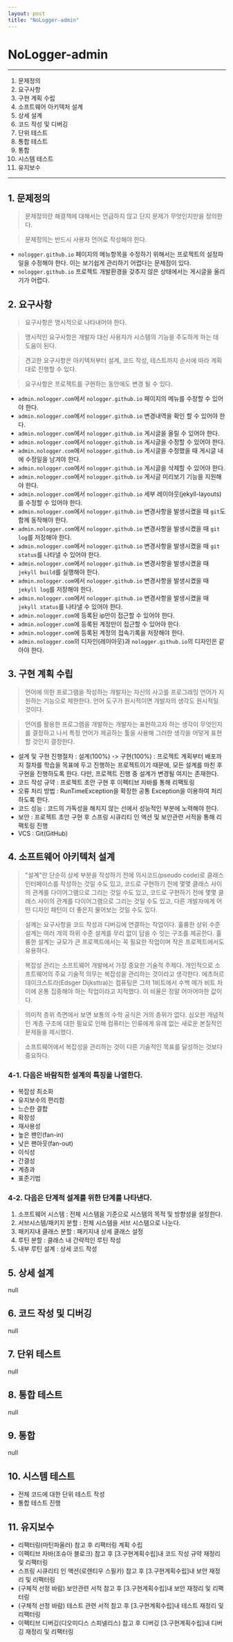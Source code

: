 ```yaml
---
layout: post
title: "NoLogger-admin"
---
```


# NoLogger-admin

* * *

1. 문제정의
2. 요구사항
3. 구현 계획 수립
4. 소프트웨어 아키텍처 설계
5. 상세 설계
6. 코드 작성 및 디버깅
7. 단위 테스트
8. 통합 테스트
9. 통합
10. 시스템 테스트
11. 유지보수

* * *

## 1. 문제정의

> 문제정의란 해결책에 대해서는 언급하지 않고 단지 문제가 무엇인지만을 정의한다.

> 문제정의는 반드시 사용자 언어로 작성해야 한다.

- `nologger.github.io` 페이지의 메뉴항목을 수정하기 위해서는 프로젝트의 설정파일을 수정해야 한다. 이는 보기쉽게 관리하기 어렵다는 문제점이 있다.
- `nologger.github.io` 프로젝트 개발환경을 갖추지 않은 상태에서는 게시글을 올리기가 어렵다.

## 2. 요구사항

> 요구사항은 명시적으로 나타내어야 한다.

> 명시적인 요구사항은 개발자 대신 사용자가 시스템의 기능을 주도하게 하는 데 도움이 된다.

> 견고한 요구사항은 아키텍처부터 설계, 코드 작성, 테스트까지 순서에 따라 계획대로 진행할 수 있다.

> 요구사항은 프로젝트를 구현하는 동안에도 변경 될 수 있다.

- `admin.nologger.com`에서 `nologger.github.io` 페이지의 메뉴를 수정할 수 있어야 한다.
- `admin.nologger.com`에서 `nologger.github.io` 변경내역을 확인 할 수 있어야 한다.
- `admin.nologger.com`에서 `nologger.github.io` 게시글을 올릴 수 있어야 한다.
- `admin.nologger.com`에서 `nologger.github.io` 게시글을 수정할 수 있어야 한다.
- `admin.nologger.com`에서 `nologger.github.io` 게시글을 수정했을 때 게시글 내에 수정일을 남겨야 한다.
- `admin.nologger.com`에서 `nologger.github.io` 게시글을 삭제할 수 있어야 한다.
- `admin.nologger.com`에서 `nologger.github.io` 게시글 미리보기 기능을 지원해야 한다.
- `admin.nologger.com`에서 `nologger.github.io` 세부 레이아웃(jekyll-layouts)를 수정할 수 있어야 한다.
- `admin.nologger.com`에서 `nologger.github.io` 변경사항을 발생시켰을 때 `git`도 함께 동작해야 한다.
- `admin.nologger.com`에서 `nologger.github.io` 변경사항을 발생시켰을 때 `git log`를 저장해야 한다.
- `admin.nologger.com`에서 `nologger.github.io` 변경사항을 발생시켰을 때 `git status`를 나타낼 수 있어야 한다.
- `admin.nologger.com`에서 `nologger.github.io` 변경사항을 발생시켰을 때 `jekyll build`를 실행해야 한다.
- `admin.nologger.com`에서 `nologger.github.io` 변경사항을 발생시켰을 때 `jekyll log`를 저장해야 한다.
- `admin.nologger.com`에서 `nologger.github.io` 변경사항을 발생시켰을 때 `jekyll status`를 나타낼 수 있어야 한다.
- `admin.nologger.com`에 등록된 ip만이 접근할 수 있어야 한다.
- `admin.nologger.com`에 등록된 계정만이 접근할 수 있어야 한다.
- `admin.nologger.com`에 등록된 계정의 접속기록을 저장해야 한다.
- `admin.nologger.com`의 디자인(레이아웃)과 `nologger.github.io`의 디자인은 같아야 한다.

## 3. 구현 계획 수립

> 언어에 의한 프로그램을 작성하는 개발자는 자신의 사고를 프로그래밍 언어가 지원하는 기능으로 제한한다. 언어 도구가 원시적이면 개발자의 생각도 원시적일 것이다.

> 언어를 활용한 프로그램을 개발하는 개발자는 표현하고자 하는 생각이 무엇인지를 결정하고 나서 특정 언어가 제공하는 툴을 사용해 그러한 생각을 어덯게 표현할 것인지 결정한다.

- 설계 및 구현 진행절차 : 설계(100%) -> 구현(100%) : 프로젝트 계획부터 배포까지 절차를 학습을 목표에 두고 진행하는 프로젝트이기 때문에, 모든 설계를 마친 후 구현을 진행하도록 한다. 다만, 프로젝트 진행 중 설계가 변경될 여지는 존재한다.
- 코드 작성 규약 : 프로젝트 초안 구현 후 이펙티브 자바를 통해 리팩토링
- 오류 처리 방법 : RunTimeException을 확장한 공통 Exception을 이용하여 처리하도록 한다.
- 코드 성능 : 코드의 가독성을 해치지 않는 선에서 성능적인 부분에 노력해야 한다.
- 보안 : 프로젝트 초안 구현 후 스프링 시큐리티 인 액션 및 보안관련 서적을 통해 리팩토링 진행
- VCS : Git(GitHub)

## 4. 소프트웨어 아키텍처 설계

> "설계"란 단순히 상세 부분을 작성하기 전에 의사코드(pseudo code)로 클래스 인터페이스를 작성하는 것일 수도 있고, 코드로 구현하기 전에 몇몇 클래스 사이의 관계를 다이어그램으로 그리는 것일 수도 있고, 코드로 구현하기 전에 몇몇 클래스 사이의 관계를 다이어그램으로 그리는 것일 수도 있고, 다른 개발자에게 어떤 디자인 패턴이 더 좋은지 물어보는 것일 수도 있다.

> 설꼐는 요구사항을 코드 작성과 디버깅에 연결하는 작업이다. 훌륭한 상위 수준 설계는 여러 개의 하위 수준 설계를 무리 없이 담을 수 잇는 구조를 제공한다. 훌륭한 설계는 규모가 큰 프로젝트에서는 꼭 필요한 작업이며 작은 프로젝트에서도 유용하다.

> 복잡성 관리는 소프트웨어 개발에서 가장 중요한 기술적 주제다. 개인적으로 소프트웨어의 주요 기술적 의무는 복잡성을 관리하는 것이라고 생각한다. 에츠허르 데이크스트라(Edsger Dijksttra)는 컴퓨팅은 그저 1비트에서 수백 메가 비트 차이에 온통 집중해야 하는 작업이라고 지적했다. 이 비율은 정말 어마어마한 값이다.

> 의미적 층위 측면에서 보면 보통의 수학 공식은 거의 층위가 없다. 심오한 개념적인 계층 구조에 대한 필요로 인해 컴퓨터는 인류에게 유례 없는 새로운 본질적인 문제들을 제시했다.

> 소프트웨어에서 복잡성을 관리하는 것이 다른 기술적인 목표를 달성하는 것보다 중요하다.

### 4-1. 다음은 바람직한 설계의 특징을 나열한다.
- 복잡성 최소화
- 유지보수의 편리함
- 느슨한 결합
- 확장성
- 재사용성
- 높은 팬인(fan-in)
- 낮은 팬아웃(fan-out)
- 이식성
- 간결성
- 계층과
- 표준기법


### 4-2. 다음은 단계적 설계를 위한 단계를 나타낸다.
1. 소프트웨어 시스템 : 전체 시스템을 기준으로 시스템의 목적 및 방향성을 설정한다.
2. 서브시스템/패키지 분할 : 전체 시스템을 서브 시스템으로 나눈다.
3. 패키지내 클래스 분할 : 패키지내 상세 클래스 설정
4. 루틴 분할 : 클래스 내 간략적인 루틴 작성
5. 내부 루틴 설계 : 상세 코드 작성

## 5. 상세 설계

null

## 6. 코드 작성 및 디버깅

null

## 7. 단위 테스트

null

## 8. 통합 테스트

null

## 9. 통합

null

## 10. 시스템 테스트

- 전체 코드에 대한 단위 테스트 작성
- 통합 테스트 진행

## 11. 유지보수

- 리팩터링(마틴파울러) 참고 후 리팩터링 계획 수립
- 이펙티브 자바(조슈아 블로크) 참고 후 [3.구현계획수립]내 코드 작성 규약 재정리 및 리팩터링
- 스프링 시큐리티 인 액션(로렌티우 스필카) 참고 후 [3.구현계획수립]내 보안 재정리 및 리팩터링
- (구체적 선정 바람) 보안관련 서적 참고 후 [3.구현계획수립]내 보안 재정리 및 리팩터링
- (구체적 선정 바람) 테스트 관련 서적 참고 후 [3.구현계획수립]내 테스트 재정리 및 리팩터링
- 이펙티브 디버깅(디오미디스 스피넬리스) 참고 후 디버깅 [3.구현계획수립]내 디버깅 재정리 및 리팩터링